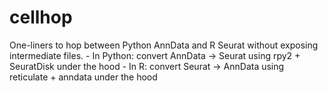 # cellhop
One-liners to hop between Python AnnData and R Seurat without exposing intermediate files.  - In Python: convert AnnData → Seurat using rpy2 + SeuratDisk under the hood - In R: convert Seurat → AnnData using reticulate + anndata under the hood
